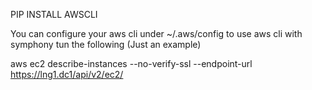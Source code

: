 PIP INSTALL AWSCLI

You can configure your aws cli under ~/.aws/config
to use aws cli with symphony tun the following (Just an example)

aws ec2 describe-instances --no-verify-ssl --endpoint-url https://lng1.dc1/api/v2/ec2/

